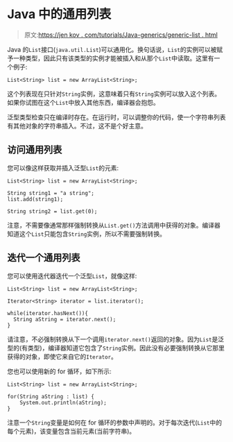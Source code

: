 # Java 中的通用列表

> 原文:[https://jen kov . com/tutorials/Java-generics/generic-list . html](https://jenkov.com/tutorials/java-generics/generic-list.html)

Java 的`List`接口(`java.util.List`)可以通用化。换句话说，`List`的实例可以被赋予一种类型，因此只有该类型的实例才能被插入和从那个`List`中读取。这里有一个例子:

```
List<String> list = new ArrayList<String>;

```

这个列表现在只针对`String`实例，这意味着只有`String`实例可以放入这个列表。如果你试图在这个`List`中放入其他东西，编译器会抱怨。

泛型类型检查只在编译时存在。在运行时，可以调整你的代码，使一个字符串列表有其他对象的字符串插入。不过，这不是个好主意。

## 访问通用列表

您可以像这样获取并插入泛型`List`的元素:

```
List<String> list = new ArrayList<String>;

String string1 = "a string";
list.add(string1);

String string2 = list.get(0);

```

注意，不需要像通常那样强制转换从`List.get()`方法调用中获得的对象。编译器知道这个`List`只能包含`String`实例，所以不需要强制转换。

## 迭代一个通用列表

您可以使用迭代器迭代一个泛型`List`，就像这样:

```
List<String> list = new ArrayList<String>;

Iterator<String> iterator = list.iterator();

while(iterator.hasNext()){
  String aString = iterator.next();
}

```

请注意，不必强制转换从下一个调用`iterator.next()`返回的对象。因为`List`是泛型的(有类型)，编译器知道它包含了`String`实例。因此没有必要强制转换从它那里获得的对象，即使它来自它的`Iterator`。

您也可以使用新的 for 循环，如下所示:

```
List<String> list = new ArrayList<String>;

for(String aString : list) {
    System.out.println(aString);
}

```

注意一个`String`变量是如何在 for 循环的参数中声明的。对于每次迭代(`List`中的每个元素)，该变量包含当前元素(当前字符串)。
